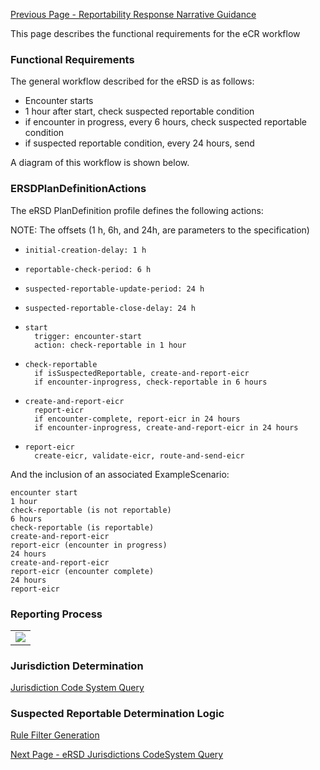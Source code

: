 [Previous Page - Reportability Response Narrative Guidance](reportability_response_narrative_guidance.html)

This page describes the functional requirements for the eCR workflow

### Functional Requirements

The general workflow described for the eRSD is as follows:

*  Encounter starts
*  1 hour after start, check suspected reportable condition
*  if encounter in progress, every 6 hours, check suspected reportable condition
*  if suspected reportable condition, every 24 hours, send

A diagram of this workflow is shown below.

### ERSDPlanDefinitionActions

The eRSD PlanDefinition profile defines the following actions:

NOTE: The offsets (1 h, 6h, and 24h, are parameters to the specification)

*     initial-creation-delay: 1 h
*     reportable-check-period: 6 h
*     suspected-reportable-update-period: 24 h
*     suspected-reportable-close-delay: 24 h

*     start
        trigger: encounter-start
        action: check-reportable in 1 hour

*     check-reportable
        if isSuspectedReportable, create-and-report-eicr
        if encounter-inprogress, check-reportable in 6 hours

*     create-and-report-eicr
        report-eicr
        if encounter-complete, report-eicr in 24 hours
        if encounter-inprogress, create-and-report-eicr in 24 hours

*     report-eicr
        create-eicr, validate-eicr, route-and-send-eicr

And the inclusion of an associated ExampleScenario:

    encounter start
    1 hour
    check-reportable (is not reportable)
    6 hours
    check-reportable (is reportable)
    create-and-report-eicr
    report-eicr (encounter in progress)
    24 hours
    create-and-report-eicr
    report-eicr (encounter complete)
    24 hours
    report-eicr


### Reporting Process

<table><tr><td><img src="ersd-processing.drawio.svg" /></td></tr></table>

### Jurisdiction Determination

<a href="ersd_jurisdictions_codesystem_query.html">Jurisdiction Code System Query</a>

### Suspected Reportable Determination Logic

<a href="rule_filter_generation.html">Rule Filter Generation</a>





[Next Page - eRSD Jurisdictions CodeSystem Query](ersd_jurisdictions_codesystem_query.html)
